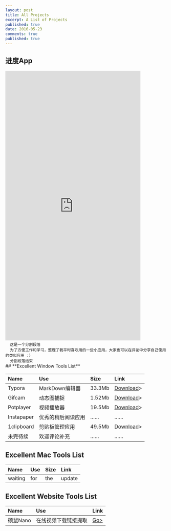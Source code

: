 ```yaml
---
layout: post
title: All Projects
excerpt: A List of Projects
published: true
date: 2016-05-23
comments: true
published: true
---
```

## **进度App**

<iframe src="https://modao.cc/app/SK2hrvAkSKv3GoIymROjCsCtqCJG8hq/embed" width="422" height="839" allowTransparency="true" frameborder="0"></iframe>
<code>
  这是一个分割段落
  为了方便工作和学习，整理了我平时喜欢用的一些小应用，大家也可以在评论中分享自己使用的类似应用 :）
  分割段落结束
</code>
## **Excellent Window Tools List**

| Name      | Use         | Size    | Link                                     |
| :-------- | :---------- | :------ | :--------------------------------------- |
| Typora    | MarkDown编辑器 | 33.3Mb  | [Download](http://img.vinechen.com/typora-setup.exe)> |
| Gifcam    | 动态图捕捉       | 1.52Mb  | [Download](http://img.vinechen.com/GifCam.exe)> |
| Potplayer | 视频播放器       | 19.5Mb  | [Download](http://potplayer.daum.net/?lang=zh_CN)> |
| Instapaper  | 优秀的稍后阅读应用    | ……      | ……                                       |
| 1clipboard  | 剪贴板管理应用| 49.5Mb     | [Download](http://1clipboard.io)>  |
| 未完待续      | 欢迎评论补充      | ……      | ……                                       |

## **Excellent Mac Tools List**

| Name      | Use         | Size    | Link                                     |
| :-------- | :---------- | :------ | :--------------------------------------- |
| waiting   | for         | the     | update                                   |

## **Excellent Website Tools List**

| Name      | Use         | Link                                     |
| :-------- | :---------- | :--------------------------------------- |
| 硕鼠Nano  | 在线视频下载链接提取  | [Go>](http://www.flvcd.com/) |
